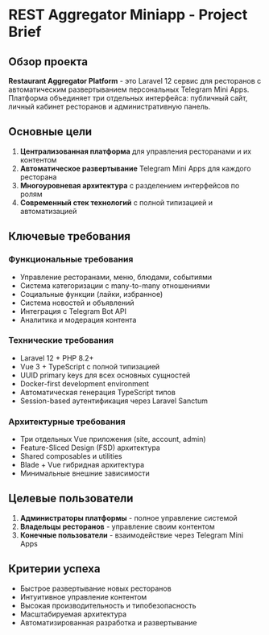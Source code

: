 # REST Aggregator Miniapp - Project Brief

## Обзор проекта

**Restaurant Aggregator Platform** - это Laravel 12 сервис для ресторанов с автоматическим развертыванием персональных Telegram Mini Apps. Платформа объединяет три отдельных интерфейса: публичный сайт, личный кабинет ресторанов и административную панель.

## Основные цели

1. **Централизованная платформа** для управления ресторанами и их контентом
2. **Автоматическое развертывание** Telegram Mini Apps для каждого ресторана
3. **Многоуровневая архитектура** с разделением интерфейсов по ролям
4. **Современный стек технологий** с полной типизацией и автоматизацией

## Ключевые требования

### Функциональные требования
- Управление ресторанами, меню, блюдами, событиями
- Система категоризации с many-to-many отношениями
- Социальные функции (лайки, избранное)
- Система новостей и объявлений
- Интеграция с Telegram Bot API
- Аналитика и модерация контента

### Технические требования
- Laravel 12 + PHP 8.2+
- Vue 3 + TypeScript с полной типизацией
- UUID primary keys для всех основных сущностей
- Docker-first development environment
- Автоматическая генерация TypeScript типов
- Session-based аутентификация через Laravel Sanctum

### Архитектурные требования
- Три отдельных Vue приложения (site, account, admin)
- Feature-Sliced Design (FSD) архитектура
- Shared composables и utilities
- Blade + Vue гибридная архитектура
- Минимальные внешние зависимости

## Целевые пользователи

1. **Администраторы платформы** - полное управление системой
2. **Владельцы ресторанов** - управление своим контентом
3. **Конечные пользователи** - взаимодействие через Telegram Mini Apps

## Критерии успеха

- Быстрое развертывание новых ресторанов
- Интуитивное управление контентом
- Высокая производительность и типобезопасность
- Масштабируемая архитектура
- Автоматизированная разработка и развертывание 